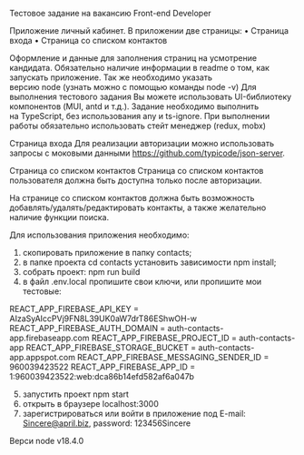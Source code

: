 Тестовое задание на вакансию Front-end Developer

Приложение личный кабинет.
В приложении две страницы:
•	Страница входа
•	Страница со списком контактов

Оформление и данные для заполнения страниц на усмотрение кандидата.
Обязательно наличие информации в readme о том, как запускать приложение. Так же необходимо указать версию node (узнать можно с помощью команды node -v)
Для выполнения тестового задания Вы можете использовать UI-библиотеку компонентов (MUI, antd и т.д.).
Задание необходимо выполнить на TypeScript, без использования any и ts-ignore.
При выполнении работы обязательно использовать стейт менеджер (redux, mobx)

Страница входа
Для реализации авторизации можно использовать запросы с моковыми данными https://github.com/typicode/json-server.

Страница со списком контактов
Страница со списком контактов пользователя должна быть доступна только после авторизации.

На странице со списком контактов должна быть возможность добавлять/удалять/редактировать контакты, а также желательно наличие функции поиска.


Для использования приложения необходимо:
1) скопировать приложение в папку contacts;
2) в папке проекта cd contacts установить зависимости npm install;
3) собрать проект: npm run build
4) в файл .env.local пропишите свои ключи, или пропишите мои тестовые:

REACT_APP_FIREBASE_API_KEY = AIzaSyAIccPVj9FN8L39UK0aW7drT86EShwOH-w
REACT_APP_FIREBASE_AUTH_DOMAIN = auth-contacts-app.firebaseapp.com
REACT_APP_FIREBASE_PROJECT_ID = auth-contacts-app
REACT_APP_FIREBASE_STORAGE_BUCKET = auth-contacts-app.appspot.com
REACT_APP_FIREBASE_MESSAGING_SENDER_ID = 960039423522
REACT_APP_FIREBASE_APP_ID = 1:960039423522:web:dca86b14efd582af6a047b

5) запустить проект npm start
6) открыть в браузере localhost:3000
7) зарегистрироваться или войти в приложение под E-mail: Sincere@april.biz, password: 123456Sincere

Верси node v18.4.0